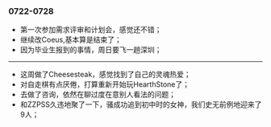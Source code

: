 ### 0722-0728
- 第一次参加需求评审和计划会，感觉还不错；
- 继续改Coeus,基本算是结束了；
- 因为毕业生报到的事情，周日要飞一趟深圳；

---
- 这周做了Cheesesteak，感觉找到了自己的灵魂热爱；
- 对自走棋有点厌倦，打算重新开始玩HearthStone了；
- 去做了咨询，依然在聊过度在意别人看法的问题；
- 和ZZPSS久违地聚了一下，骚成功追到初中时的女神，我们史无前例地迎来了9人；
